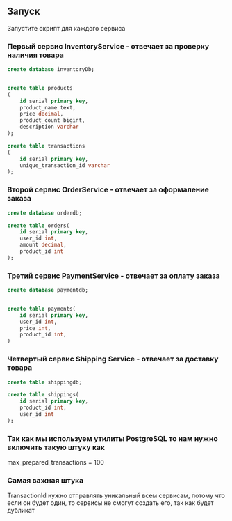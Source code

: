 
## Запуск

Запустите скрипт для каждого сервиса

### Первый сервис InventoryService - отвечает за проверку наличия товара
```sql
create database inventoryDb;


create table products
(
    id serial primary key,
    product_name text,
    price decimal,
    product_count bigint,
    description varchar
);

create table transactions
(
    id serial primary key,
    unique_transaction_id varchar
);

```

### Второй сервис OrderService - отвечает за оформаление заказа
```sql
create database orderdb;

create table orders(
    id serial primary key,
    user_id int,
    amount decimal,
    product_id int
);

```

### Третий сервис PaymentService - отвечает за оплату заказа

```sql
create database paymentdb;


create table payments(
    id serial primary key,
    user_id int,
    price int,
    product_id int,
)

```

### Четвертый сервис Shipping Service - отвечает за доставку товара

```sql
create table shippingdb;

create table shippings(
    id serial primary key,
    product_id int,
    user_id int
);

```

### Так как мы используем утилиты PostgreSQL то нам нужно включить такую штуку как 
max_prepared_transactions = 100
### Самая важная штука
TransactionId нужно отправлять уникальный всем сервисам, потому что если он будет один, то сервисы не смогут создать его, так как будет дубликат

